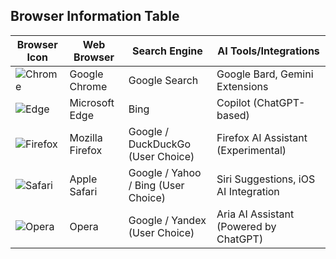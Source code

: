</head>
<body>

<h2>Browser Information Table</h2>

<table>
  <thead>
    <tr>
      <th>Browser Icon</th>
      <th>Web Browser</th>
      <th>Search Engine</th>
      <th>AI Tools/Integrations</th>
    </tr>
  </thead>
  <tbody>
    <tr>
      <td><img src="https://upload.wikimedia.org/wikipedia/commons/8/87/Google_Chrome_icon_%282023%29.svg" alt="Chrome"></td>
      <td>Google Chrome</td>
      <td>Google Search</td>
      <td>Google Bard, Gemini Extensions</td>
    </tr>
    <tr>
      <td><img src="https://upload.wikimedia.org/wikipedia/commons/5/52/Microsoft_Edge_logo_%282019%29.svg" alt="Edge"></td>
      <td>Microsoft Edge</td>
      <td>Bing</td>
      <td>Copilot (ChatGPT-based)</td>
    </tr>
    <tr>
      <td><img src="https://upload.wikimedia.org/wikipedia/commons/7/7e/Mozilla_Firefox_Logo_2021.svg" alt="Firefox"></td>
      <td>Mozilla Firefox</td>
      <td>Google / DuckDuckGo (User Choice)</td>
      <td>Firefox AI Assistant (Experimental)</td>
    </tr>
    <tr>
      <td><img src="https://upload.wikimedia.org/wikipedia/commons/f/f1/Safari_browser_logo.svg" alt="Safari"></td>
      <td>Apple Safari</td>
      <td>Google / Yahoo / Bing (User Choice)</td>
      <td>Siri Suggestions, iOS AI Integration</td>
    </tr>
    <tr>
      <td><img src="https://upload.wikimedia.org/wikipedia/commons/e/e2/Opera_2015_icon.svg" alt="Opera"></td>
      <td>Opera</td>
      <td>Google / Yandex (User Choice)</td>
      <td>Aria AI Assistant (Powered by ChatGPT)</td>
    </tr>
  </tbody>
</table>

</body>
</html>
